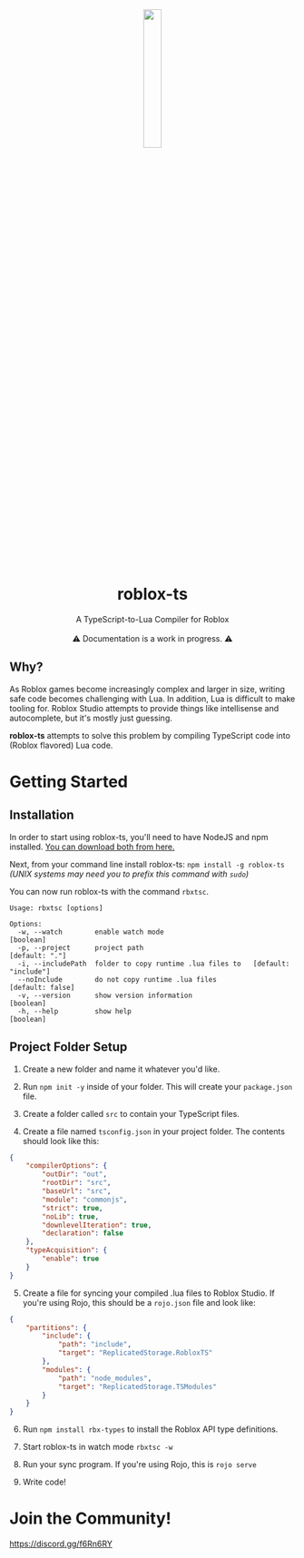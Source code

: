 <div align="center"><img width=25% src="https://i.imgur.com/yCjHmng.png"></div>
<h1 align="center">roblox-ts</h1>
<div align="center">A TypeScript-to-Lua Compiler for Roblox</div>
<div>&nbsp;</div>

<div align="center">⚠️ Documentation is a work in progress. ⚠️</div>

## Why?
As Roblox games become increasingly complex and larger in size, writing safe code becomes challenging with Lua. In addition, Lua is difficult to make tooling for. Roblox Studio attempts to provide things like intellisense and autocomplete, but it's mostly just guessing.

**roblox-ts** attempts to solve this problem by compiling TypeScript code into (Roblox flavored) Lua code.

# Getting Started

## Installation

In order to start using roblox-ts, you'll need to have NodeJS and npm installed. [You can download both from here.](https://nodejs.org/)

Next, from your command line install roblox-ts: `npm install -g roblox-ts`\
_(UNIX systems may need you to prefix this command with `sudo`)_

You can now run roblox-ts with the command `rbxtsc`.

```
Usage: rbxtsc [options]

Options:
  -w, --watch        enable watch mode                                 [boolean]
  -p, --project      project path                                 [default: "."]
  -i, --includePath  folder to copy runtime .lua files to   [default: "include"]
  --noInclude        do not copy runtime .lua files             [default: false]
  -v, --version      show version information                          [boolean]
  -h, --help         show help                                         [boolean]
```

## Project Folder Setup

1. Create a new folder and name it whatever you'd like.

2. Run `npm init -y` inside of your folder. This will create your `package.json` file.

3. Create a folder called `src` to contain your TypeScript files.

4. Create a file named `tsconfig.json` in your project folder. The contents should look like this:
```JSON
{
	"compilerOptions": {
		"outDir": "out",
		"rootDir": "src",
		"baseUrl": "src",
		"module": "commonjs",
		"strict": true,
		"noLib": true,
		"downlevelIteration": true,
		"declaration": false
	},
	"typeAcquisition": {
		"enable": true
	}
}
```

5. Create a file for syncing your compiled .lua files to Roblox Studio. If you're using Rojo, this should be a `rojo.json` file and look like:
```JSON
{
	"partitions": {
		"include": {
			"path": "include",
			"target": "ReplicatedStorage.RobloxTS"
		},
		"modules": {
			"path": "node_modules",
			"target": "ReplicatedStorage.TSModules"
		}
	}
}
```

6. Run `npm install rbx-types` to install the Roblox API type definitions.

7. Start roblox-ts in watch mode `rbxtsc -w`

8. Run your sync program. If you're using Rojo, this is `rojo serve`

9. Write code!

# Join the Community!

https://discord.gg/f6Rn6RY